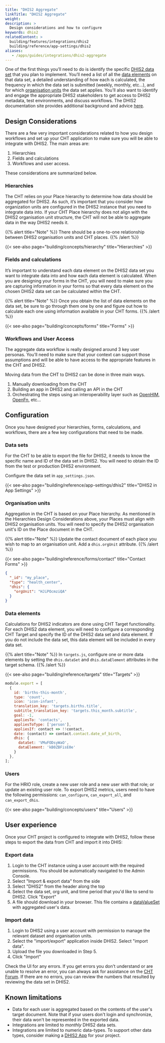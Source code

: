```yaml
---
title: "DHIS2 Aggregate"
linkTitle: "DHIS2 Aggregate"
weight: 
description: >
  Design considerations and how to configure
keywords: dhis2 
relatedContent: >
  building/features/integrations/dhis2
  building/reference/app-settings/dhis2
aliases:
   - /apps/guides/integrations/dhis2-aggregate
---
```


One of the first things you’ll need to do is identify the specific [DHIS2 data set](https://docs.dhis2.org/2.34/en/dhis2_implementation_guide/data-sets-and-forms.html#what-is-a-data-set) that you plan to implement. You’ll need a list of all the [data elements](https://docs.dhis2.org/2.34/en/dhis2_implementation_guide/data-elements-and-custom-dimensions.html#data-elements) on that data set, a detailed understanding of how each is calculated, the frequency in which the data set is submitted (weekly, monthly, etc…), and for which [organisation units](https://docs.dhis2.org/2.34/en/dhis2_implementation_guide/organisation-units.html) the data set applies. You’ll also want to identify and engage the appropriate DHIS2 stakeholders to get access to DHIS2 metadata, test environments, and discuss workflows. The DHIS2 documentation site provides additional background and advice [here](https://docs.dhis2.org/2.34/en/dhis2_implementation_guide/integration-concepts.html#integration-concepts).

## Design Considerations

There are a few very important considerations related to how you design workflows and set up your CHT application to make sure you will be able to integrate with DHIS2. The main areas are:

1. Hierarchies
2. Fields and calculations
3. Workflows and user access. 

These considerations are summarized below.

### Hierarchies

The CHT relies on your Place hierarchy to determine how data should be aggregated for DHIS2. As such, it’s important that you consider how organization units are configured in the DHIS2 instance that you need to integrate data into. If your CHT Place hierarchy does not align with the DHIS2 organisation unit structure, the CHT will not be able to aggregate data in the way DHIS2 needs it.

{{% alert title="Note" %}}
There should be a one-to-one relationship between DHIS2 organisation units and CHT places.
{{% /alert %}}


{{< see-also page="building/concepts/hierarchy" title="Hierarchies" >}}


### Fields and calculations

It’s important to understand each data element on the DHIS2 data set you want to integrate data into and how each data element is calculated. When you are designing your forms in the CHT, you will need to make sure you are capturing information in your forms so that every data element on the chosen DHIS2 data set can be calculated within the CHT.

{{% alert title="Note" %}}
Once you obtain the list of data elements on the data set, be sure to go through them one by one and figure out how to calculate each one using information available in your CHT forms.
{{% /alert %}}


{{< see-also page="building/concepts/forms" title="Forms" >}}

### Workflows and User Access

The aggregate data workflow is really designed around 3 key user personas. You’ll need to make sure that your context can support those assumptions and will be able to have access to the appropriate features in the CHT and DHIS2. 

Moving data from the CHT to DHIS2 can be done in three main ways.

1. Manually downloading from the CHT
2. Building an app in DHIS2 and calling an API in the CHT
3. Orchestrating the steps using an interoperability layer such as [OpenHIM](http://openhim.org/), [OpenFn](https://www.openfn.org/), etc...


## Configuration

Once you have designed your hierarchies, forms, calculations, and workflows, there are a few key configurations that need to be made.

### Data sets

For the CHT to be able to export the file for DHIS2, it needs to know the specific name and ID of the data set in DHIS2. You will need to obtain the ID from the test or production DHIS2 environment.

Configure the data set in `app_settings.json`.

{{< see-also page="building/reference/app-settings/dhis2" title="DHIS2 in App Settings" >}}

### Organisation units

Aggregation in the CHT is based on your Place hierarchy. As mentioned in the Hierarchies Design Considerations above, your Places must align with DHIS2 organisation units. You will need to specify the DHIS2 organisation unit's ID on the Place document in the CHT.

{{% alert title="Note" %}}
Update the contact document of each place you wish to map to an organisation unit. Add a `dhis.orgUnit` attribute.
{{% /alert %}}


{{< see-also page="building/reference/forms/contact" title="Contact Forms" >}}

```json
{
  "_id": "my_place",
  "type": "health_center",
  "dhis": {
    "orgUnit": "HJiPOcmziQA"
  }
}
```

### Data elements

Calculations for DHIS2 indicators are done using CHT Target functionality. For each DHIS2 data element, you will need to configure a corresponding CHT Target and specify the ID of the DHIS2 data set and data element. If you do not include the data set, this data element will be included in every data set.

{{% alert title="Note" %}}
In `targets.js`, configure one or more data elements by setting the `dhis.dataSet` and `dhis.dataElement` attributes in the target schema.
{{% /alert %}}



{{< see-also page="building/reference/targets" title="Targets" >}}

```javascript
module.export = [
  {
    id: 'births-this-month',
    type: 'count',
    icon: 'icon-infant',
    translation_key: 'targets.births.title',
    subtitle_translation_key: 'targets.this_month.subtitle',
    goal: -1,
    appliesTo: 'contacts',
    appliesToType: ['person'],
    appliesIf: contact => !!contact,
    date: (contact) => contact.contact.date_of_birth,
    dhis: {
      dataSet: 'VMuFODsyWaO',
      dataElement: 'kB0ZBFisE0e'
    }
  },
];
```

### Users

For the HRIO role, create a new user role and a new user with that role; or update an existing user role. To export DHIS2 metrics, users need to have the following permissions: `can_configure`, `can_export_all`, and `can_export_dhis`.

{{< see-also page="building/concepts/users" title="Users" >}}

## User experience

Once your CHT project is configured to integrate with DHIS2, follow these steps to export the data from CHT and import it into DHIS:

### Export data

1. Login to the CHT instance using a user account with the required permissions. You should be automatically navigated to the Admin Console.
2. Select "Import & export data" from the side
3. Select "DHIS2" from the header along the top
4. Select the data set, org unit, and time period that you'd like to send to DHIS2. Click "Export"
5. A file should download in your browser. This file contains a [dataValueSet](https://docs.dhis2.org/master/en/developer/html/webapi_data_values.html) with aggregated user's data.

### Import data

1. Login to DHIS2 using a user account with permission to manage the relevant dataset and organisation units.
2. Select the "import/export" application inside DHIS2. Select "import data".
3. Upload the file you downloaded in Step 5.
4. Click "Import"

Check the UI for any errors. If you get errors you don't understand or are unable to resolve an error, you can always ask for assistance on the [CHT Forum](https://forum.communityhealthtoolkit.org/c/support/18). If there are no errors, you can review the numbers that resulted by reviewing the data set in DHIS2.

## Known limitations

* Data for each user is aggregated based on the contents of the user's target document. Note that if your users don't login and synchronize, their data won't be represented in the exported data.
* Integrations are limited to _monthly_ DHIS2 data sets.
* Integrations are limited to numeric data-types. To support other data types, consider making a [DHIS2 App](https://docs.dhis2.org/master/en/developer/html/apps_creating_apps.html) for your project.
